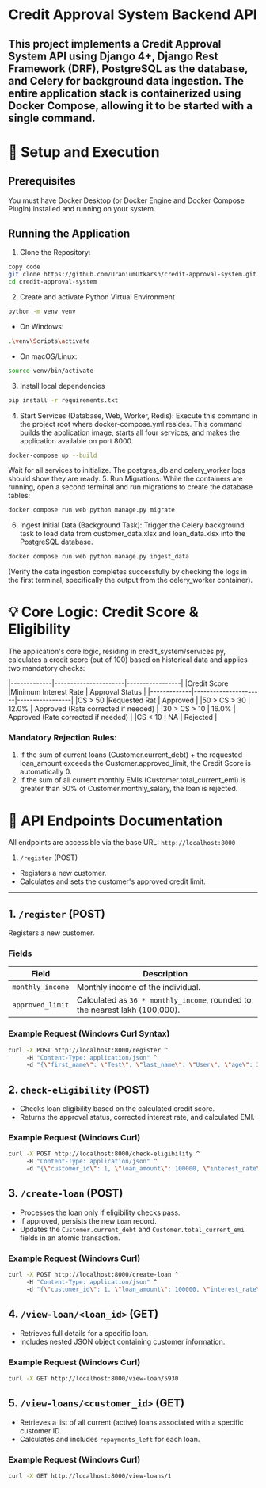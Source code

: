 # Credit Approval System Backend API
This project implements a Credit Approval System API using Django 4+, Django Rest Framework (DRF), PostgreSQL as the database, and Celery for background data ingestion. The entire application stack is containerized using Docker Compose, allowing it to be started with a single command.
---
# 🚀 Setup and Execution
## Prerequisites
You must have Docker Desktop (or Docker Engine and Docker Compose Plugin) installed and running on your system.

## Running the Application
1. Clone the Repository:
```bash
copy code
git clone https://github.com/UraniumUtkarsh/credit-approval-system.git
cd credit-approval-system
```
2. Create and activate Python Virtual Environment
```bash
python -m venv venv
```
- On Windows:
```bash
.\venv\Scripts\activate
```
- On macOS/Linux:
```bash
source venv/bin/activate
```

3. Install local dependencies
```bash
pip install -r requirements.txt
```

4. Start Services (Database, Web, Worker, Redis):
Execute this command in the project root where docker-compose.yml resides. This command builds the application image, starts all four services, and makes the application available on port 8000.
```bash
docker-compose up --build
```
Wait for all services to initialize. The postgres_db and celery_worker logs should show they are ready.
5. Run Migrations:
While the containers are running, open a second terminal and run migrations to create the database tables:
```bash
docker compose run web python manage.py migrate
```
6. Ingest Initial Data (Background Task):
Trigger the Celery background task to load data from customer_data.xlsx and loan_data.xlsx into the PostgreSQL database.
```bash
docker compose run web python manage.py ingest_data
```
(Verify the data ingestion completes successfully by checking the logs in the first terminal, specifically the output from the celery_worker container).

# 💡 Core Logic: Credit Score & Eligibility
The application's core logic, residing in credit_system/services.py, calculates a credit score (out of 100) based on historical data and applies two mandatory checks:

|-------------|----------------------|-----------------|
|Credit Score |Minimum Interest Rate | Approval Status |
|-------------|----------------------|-----------------|
|CS > 50 |Requested Rat | Approved |
|50 > CS > 30 | 12.0% | Approved (Rate corrected if needed) |
|30 > CS > 10 | 16.0% | Approved (Rate corrected if needed) |
|CS < 10 | NA | Rejected |

### Mandatory Rejection Rules:
1. If the sum of current loans (Customer.current_debt) + the requested loan_amount exceeds the Customer.approved_limit, the Credit Score is automatically 0.
2. If the sum of all current monthly EMIs (Customer.total_current_emi) is greater than 50% of Customer.monthly_salary, the loan is rejected.

# 🔌 API Endpoints Documentation
All endpoints are accessible via the base URL: `http://localhost:8000`
1. `/register` (POST)
- Registers a new customer.
- Calculates and sets the customer's approved credit limit.

---

## **1. `/register` (POST)**
Registers a new customer.

### **Fields**
| Field | Description |
|--------|-------------|
| `monthly_income` | Monthly income of the individual. |
| `approved_limit` | Calculated as `36 * monthly_income`, rounded to the nearest lakh (100,000). |

### **Example Request (Windows Curl Syntax)**
```bash
curl -X POST http://localhost:8000/register ^
     -H "Content-Type: application/json" ^
     -d "{\"first_name\": \"Test\", \"last_name\": \"User\", \"age\": 30, \"monthly_income\": 95000, \"phone_number\": 9998887776}"
```

## **2. `check-eligibility` (POST)**
- Checks loan eligibility based on the calculated credit score.
- Returns the approval status, corrected interest rate, and calculated EMI.
### **Example Request (Windows Curl)**
```bash
curl -X POST http://localhost:8000/check-eligibility ^
     -H "Content-Type: application/json" ^
     -d "{\"customer_id\": 1, \"loan_amount\": 100000, \"interest_rate\": 8.0, \"tenure\": 12}"
```

## **3. `/create-loan` (POST)**
- Processes the loan only if eligibility checks pass.
- If approved, persists the new `Loan` record.
- Updates the `Customer.current_debt` and `Customer.total_current_emi` fields in an atomic transaction.

### **Example Request (Windows Curl)**
```bash
curl -X POST http://localhost:8000/create-loan ^
     -H "Content-Type: application/json" ^
     -d "{\"customer_id\": 1, \"loan_amount\": 100000, \"interest_rate\": 12.0, \"tenure\": 12}"
```

## **4. `/view-loan/<loan_id>` (GET)**
- Retrieves full details for a specific loan.
- Includes nested JSON object containing customer information.
### **Example Request (Windows Curl)**
```bash
curl -X GET http://localhost:8000/view-loan/5930
```

## **5. `/view-loans/<customer_id>` (GET)**
- Retrieves a list of all current (active) loans associated with a specific customer ID.
- Calculates and includes `repayments_left` for each loan.

### **Example Request (Windows Curl)**
```bash
curl -X GET http://localhost:8000/view-loans/1
```